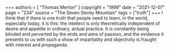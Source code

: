 +++
authors = [
  "Thomas Merton"
]
copyright = "1999"
date = "2021-12-07"
page = "234"
source = "The Seven Storey Mountain"
tags = ["truth"]
+++
I think that if there is one truth that people need to learn, in the world, especially today, it is this: the intellect is only theoretically independent of desire and appetite in ordinary, actual practice. It is constantly being blinded and perverted by the ends and aims of passion, and the evidence it presents to us with such a show of impartiality and objectivity is fraught with interest and propaganda.
